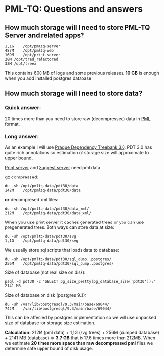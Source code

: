 # PML-TQ: Questions and answers

## How much storage will I need to store PML-TQ Server and related apps?
```
1,1G	/opt/pmltq-server
487M	/opt/pmltq-web
169M	/opt/print-server
28M	/opt/tred_refactored
33M	/opt/treex
```
This contains 600 MB of logs and some previous releases. **10 GB** is enough when you add installed postgres database


## How much storage will I need to store data?

### Quick answer:

20 times more than you need to store raw (decompressed) data in [PML](http://ufal.mff.cuni.cz/jazz/PML/doc/pml_doc.html) format.

### Long answer:

As an example I will use [Prague Dependency Treebank 3.0](https://ufal.mff.cuni.cz/pdt3.0). PDT 3.0 has quite rich annotations so estimation of storage size will approximate to upper bound.

[Print server](https://github.com/ufal/pmltq-print-server) and [Suggest server](https://github.com/ufal/pmltq-suggest-server) need pml data

gz compressed:
```
du -sh /opt/pmltq-data/pdt30/data
142M	/opt/pmltq-data/pdt30/data
```
**or** decompresed xml files:
```
du -sh /opt/pmltq-data/pdt30/data_xml/
212M	/opt/pmltq-data/pdt30/data_xml/
```



When you use print server it caches generated trees or you can use pregenerated trees. Both ways can store data at size:
```
du -sh /opt/pmltq-data/pdt30/svg
1,1G	/opt/pmltq-data/pdt30/svg
```

We usually store sql scripts that loads data to database:

```
du -sh /opt/pmltq-data/pdt30/sql_dump..postgres/
256M	/opt/pmltq-data/pdt30/sql_dump..postgres/
```

Size of database (not real size on disk):
```
psql -d pdt30 -c "SELECT pg_size_pretty(pg_database_size('pdt30'));"
2141 MB
```

Size of database on disk (postgres 9.3):
```
du -sh /var/lib/postgresql/9.3/main/base/69044/
742M	/var/lib/postgresql/9.3/main/base/69044/
```
This can be affected by postgres implementation so we will use unpacked size of database for storage size estimation.

**Calculation:** 212M (pml data) + 1,1G (svg trees) + 256M (dumped database) + 2141 MB (database) => **3.7 GB** that is 17.6 times more than 212MB.
When we estimate **20 times more space than raw decompressed pml** files we determine safe upper bound of disk usage.
